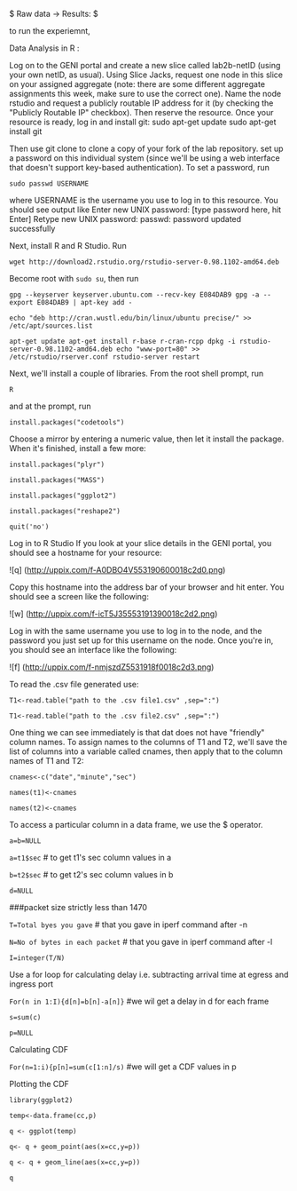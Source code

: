 $ Raw data -> Results: $

to run the experiemnt, 

Data Analysis in R :

Log on to the GENI portal and create a new slice called lab2b-netID (using your own netID, as usual). Using Slice Jacks, request one node in this slice on your assigned aggregate (note: there are some different aggregate assignments this week, make sure to use the correct one). Name the node rstudio and request a publicly routable IP address for it (by checking the "Publicly Routable IP" checkbox). Then reserve the resource. Once your resource is ready, log in and install git: sudo apt-get update sudo apt-get install git

Then use git clone to clone a copy of your fork of the lab repository. set up a password on this individual system (since we'll be using a web interface that doesn't support key-based authentication). To set a password, run

`sudo passwd USERNAME`

where USERNAME is the username you use to log in to this resource. You should see output like Enter new UNIX password: [type password here, hit Enter] Retype new UNIX password: passwd: password updated successfully

Next, install R and R Studio. Run

`wget http://download2.rstudio.org/rstudio-server-0.98.1102-amd64.deb`

Become root with `sudo su`, then run


`gpg --keyserver keyserver.ubuntu.com --recv-key E084DAB9 gpg -a --export E084DAB9 | apt-key add -`

`echo "deb http://cran.wustl.edu/bin/linux/ubuntu precise/" >> /etc/apt/sources.list`

`apt-get update apt-get install r-base r-cran-rcpp dpkg -i rstudio-server-0.98.1102-amd64.deb echo "www-port=80" >> /etc/rstudio/rserver.conf rstudio-server restart`

Next, we'll install a couple of libraries. From the root shell prompt, run


`R`


and at the prompt, run


`install.packages("codetools")`


Choose a mirror by entering a numeric value, then let it install the package. When it's finished, install a few more:


`install.packages("plyr")`


`install.packages("MASS")` 


`install.packages("ggplot2")` 


`install.packages("reshape2")`


`quit('no')`

Log in to R Studio If you look at your slice details in the GENI portal, you should see a hostname for your resource: 

![q] (http://uppix.com/f-A0DBO4V553190600018c2d0.png)

Copy this hostname into the address bar of your browser and hit enter. You should see a screen like the following: 

![w] (http://uppix.com/f-icT5J35553191390018c2d2.png)

Log in with the same username you use to log in to the node, and the password you just set up for this username on the node. Once you're in, you should see an interface like the following:

![f] (http://uppix.com/f-nmjszdZ5531918f0018c2d3.png)

To read the .csv file generated use: 


`T1<-read.table("path to the .csv file1.csv" ,sep=":")` 


`T1<-read.table("path to the .csv file2.csv" ,sep=":")`

One thing we can see immediately is that dat does not have "friendly" column names. To assign names to the columns of T1 and T2, 
we'll save the list of columns into a variable called cnames, then apply that to the column names of T1 and T2:


`cnames<-c("date","minute","sec")`


`names(t1)<-cnames`


`names(t2)<-cnames` 


To access a particular column in a data frame, we use the $ operator.


`a=b=NULL`

`a=t1$sec` # to get t1's sec column values in a


`b=t2$sec` # to get t2's sec column values in b


`d=NULL`

###packet size strictly less than 1470

`T=Total byes you gave`   # that you gave in iperf command after -n


`N=No of bytes in each packet`  # that you gave in iperf command after -l


`I=integer(T/N)`


Use a for loop for calculating delay i.e. subtracting arrival time at egress and ingress port


`For(n in 1:I){d[n]=b[n]-a[n]}`  #we wil get a delay in d for each frame


`s=sum(c)`  


`p=NULL`


Calculating CDF


`For(n=1:i){p[n]=sum(c[1:n]/s)` #we will get a CDF values in p


Plotting the CDF


`library(ggplot2)`



`temp<-data.frame(cc,p)`


`q <- ggplot(temp)`


`q<- q + geom_point(aes(x=cc,y=p))`


`q <- q + geom_line(aes(x=cc,y=p))`


`q`

